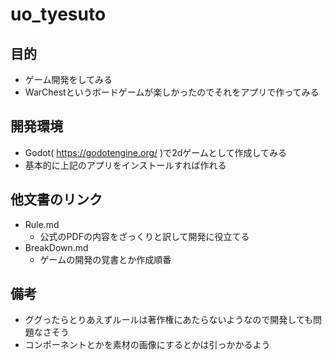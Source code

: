 # uo_tyesuto

## 目的

- ゲーム開発をしてみる
- WarChestというボードゲームが楽しかったのでそれをアプリで作ってみる

## 開発環境

- Godot( https://godotengine.org/ )で2dゲームとして作成してみる
- 基本的に上記のアプリをインストールすれば作れる

## 他文書のリンク

- Rule.md
  - 公式のPDFの内容をざっくりと訳して開発に役立てる
- BreakDown.md
  - ゲームの開発の覚書とか作成順番

## 備考
- ググったらとりあえずルールは著作権にあたらないようなので開発しても問題なさそう
- コンポーネントとかを素材の画像にするとかは引っかかるよう
